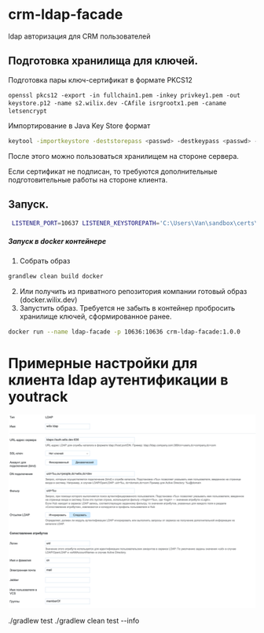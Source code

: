 # crm-ldap-facade

ldap авторизация для CRM пользователей

## Подготовка хранилища для ключей.

Подготовка пары ключ-сертификат в формате PKCS12
```$bash
openssl pkcs12 -export -in fullchain1.pem -inkey privkey1.pem -out keystore.p12 -name s2.wilix.dev -CAfile isrgrootx1.pem -caname letsencrypt
```

Импортирование в Java Key Store формат
```bash
keytool -importkeystore -deststorepass <passwd> -destkeypass <passwd> -destkeystore .keystore -srckeystore keystore.p12 -srcstoretype PKCS12 -srcstorepass <наш пароль для keystore.p12> -alias myhostname
```

После этого можно пользоваться хранилищем на стороне сервера.

Если сертификат не подписан, то требуются дополнительные подготовительные работы на стороне клиента.

## Запуск.

```bash
 LISTENER_PORT=10637 LISTENER_KEYSTOREPATH='C:\Users\Van\sandbox\certs\fck.keystore' LISTENER_KEYSTOREPASS=wilix1234 java -Xmx20m -jar crm-ldap-facade-1.0-SNAPSHOT.jar
```

##### Запуск в docker контейнере
1. Собрать образ 
```bash
grandlew clean build docker
```
2. Или получить из приватного репозитория компании готовый образ (docker.wilix.dev)
3. Запустить образ. Требуется не забыть в контейнер пробросить хранилище ключей, сформированное ранее.
```bash
docker run --name ldap-facade -p 10636:10636 crm-ldap-facade:1.0.0
```

# Примерные настройки для клиента ldap аутентификации в youtrack

![youtrack settings](youtrack-settings.png "YouTrack settings")

./gradlew  test
./gradlew clean  test  --info